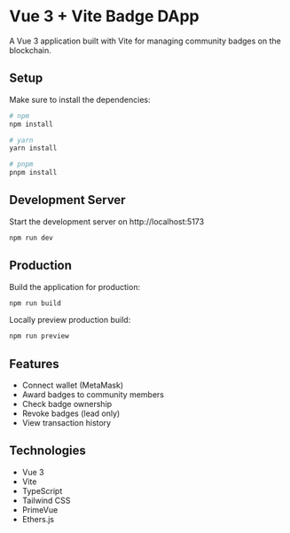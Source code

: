# Vue 3 + Vite Badge DApp

A Vue 3 application built with Vite for managing community badges on the blockchain.

## Setup

Make sure to install the dependencies:

```bash
# npm
npm install

# yarn
yarn install

# pnpm
pnpm install
```

## Development Server

Start the development server on http://localhost:5173

```bash
npm run dev
```

## Production

Build the application for production:

```bash
npm run build
```

Locally preview production build:

```bash
npm run preview
```

## Features

- Connect wallet (MetaMask)
- Award badges to community members
- Check badge ownership
- Revoke badges (lead only)
- View transaction history

## Technologies

- Vue 3
- Vite
- TypeScript
- Tailwind CSS
- PrimeVue
- Ethers.js
